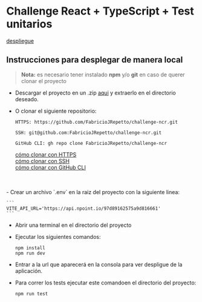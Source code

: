 # Challenge React + TypeScript + Test unitarios

[despliegue]()

## Instrucciones para desplegar de manera local
> **Nota:** es necesario tener instalado **npm** y/o **git** en caso de querer clonar el proyecto

- Descargar el proyecto en un .zip [aqui](https://github.com/FabricioJRepetto/challenge-galicia/archive/refs/heads/main.zip) y extraerlo en el directorio deseado.

- O clonar el siguiente repositorio:<br>
    ````
    HTTPS: https://github.com/FabricioJRepetto/challenge-ncr.git

    SSH: git@github.com:FabricioJRepetto/challenge-ncr.git

    GitHub CLI: gh repo clone FabricioJRepetto/challenge-ncr
    ````
    [cómo clonar con HTTPS](https://docs.github.com/en/get-started/getting-started-with-git/about-remote-repositories#cloning-with-https-urls)<br>
    [cómo clonar con SSH](https://docs.github.com/en/get-started/getting-started-with-git/about-remote-repositories#cloning-with-ssh-urls)<br>
    [cómo clonar con GitHub CLI](https://docs.github.com/en/get-started/getting-started-with-git/about-remote-repositories#cloning-with-github-cli)
<br>
<br>
- Crear un archivo `.env` en la raiz del proyecto con la siguiente linea:

    ```
    VITE_API_URL='https://api.npoint.io/97d89162575a9d816661'
    ```

    

- Abrir una terminal en el directorio del proyecto
- Ejecutar los siguientes comandos:

    ```
    npm install
    npm run dev
    ```

- Entrar a la url que aparecerá en la consola para ver despligue de la aplicación.

- Para correr los tests ejecutar este comandoen el directorio del proyecto:

    ```
    npm run test
    ```